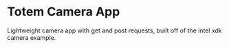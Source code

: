 Totem Camera App
=====

Lightweight camera app with get and post requests, built off of the intel xdk camera example.
